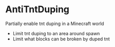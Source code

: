 # AntiTntDuping

Partially enable tnt duping in a Minecraft world
  - Limit tnt duping to an area around spawn
  - Limit what blocks can be broken by duped tnt
